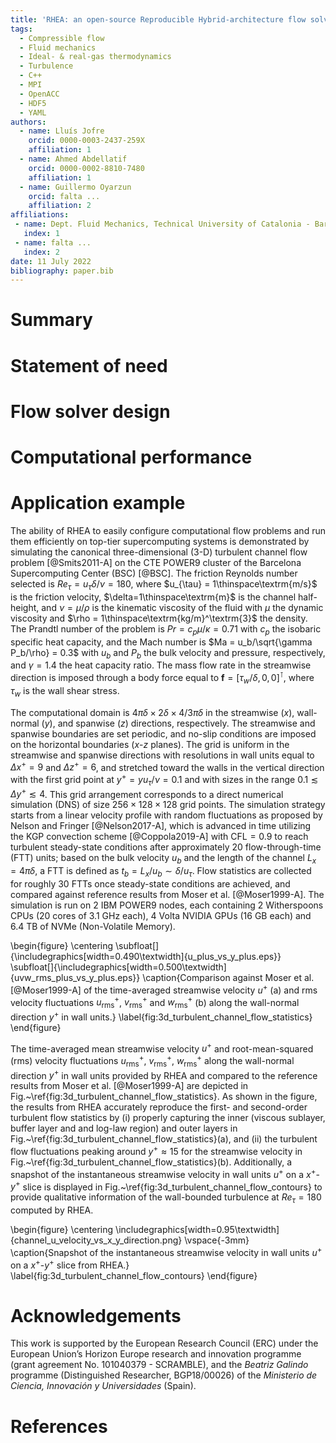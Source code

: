 ```yaml
---
title: 'RHEA: an open-source Reproducible Hybrid-architecture flow solver Engineered for Academia'
tags:
  - Compressible flow
  - Fluid mechanics
  - Ideal- & real-gas thermodynamics
  - Turbulence
  - C++
  - MPI
  - OpenACC
  - HDF5
  - YAML
authors:
  - name: Lluís Jofre
    orcid: 0000-0003-2437-259X
    affiliation: 1
  - name: Ahmed Abdellatif
    orcid: 0000-0002-8810-7480
    affiliation: 1
  - name: Guillermo Oyarzun
    orcid: falta ...
    affiliation: 2
affiliations:
 - name: Dept. Fluid Mechanics, Technical University of Catalonia - BarcelonaTech, Barcelona 08019, Spain
   index: 1
 - name: falta ...
   index: 2
date: 11 July 2022
bibliography: paper.bib
---
```


# Summary

# Statement of need

# Flow solver design

# Computational performance

# Application example
The ability of RHEA to easily configure computational flow problems and run them efficiently on top-tier supercomputing systems is demonstrated by simulating the canonical three-dimensional (3-D) turbulent channel flow problem [@Smits2011-A] on the CTE POWER9 cluster of the Barcelona Supercomputing Center (BSC) [@BSC]. The friction Reynolds number selected is $Re_{\tau} = u_{\tau} \delta / \nu = 180$, where $u_{\tau} = 1\thinspace\textrm{m/s}$ is the friction velocity, $\delta=1\thinspace\textrm{m}$ is the channel half-height, and $\nu = \mu / \rho$ is the kinematic viscosity of the fluid with $\mu$ the dynamic viscosity and $\rho = 1\thinspace\textrm{kg/m}^\textrm{3}$ the density. The Prandtl number of the problem is $Pr = c_p \mu/\kappa = 0.71$ with $c_p$ the isobaric specific heat capacity, and the Mach number is $Ma = u_b/\sqrt{\gamma P_b/\rho} = 0.3$ with $u_{b}$ and $P_b$ the bulk velocity and pressure, respectively, and $\gamma=1.4$ the heat capacity ratio. The mass flow rate in the streamwise direction is imposed through a body force equal to $\textbf{f}=\left[\tau_{w}/\delta,0,0\right]^{\intercal}$, where $\tau_{w}$ is the wall shear stress.

The computational domain is $4 \pi \delta \times 2\delta \times 4/3\pi \delta$ in the streamwise ($x$), wall-normal ($y$), and spanwise ($z$) directions, respectively. The streamwise and spanwise boundaries are set periodic, and no-slip conditions are imposed on the horizontal boundaries ($x$-$z$ planes). The grid is uniform in the streamwise and spanwise directions with resolutions in wall units equal to $\Delta x^{+} = 9$ and $\Delta z^{+} = 6$, and stretched toward the walls in the vertical direction with the first grid point at $y^{+} = y u_{\tau}/\nu =0.1$ and with sizes in the range $0.1 \lesssim \Delta y^{+} \lesssim 4$. This grid arrangement corresponds to a direct numerical simulation (DNS) of size $256 \times 128 \times 128$ grid points. The simulation strategy starts from a linear velocity profile with random fluctuations as proposed by Nelson and Fringer [@Nelson2017-A], which is advanced in time utilizing the KGP convection scheme [@Coppola2019-A] with $\textrm{CFL}=0.9$ to reach turbulent steady-state conditions after approximately $20$ flow-through-time (FTT) units; based on the bulk velocity $u_{b}$ and the length of the channel $L_x = 4\pi\delta$, a FTT is defined as $t_{b} = L_x/u_{b} \sim \delta/u_{\tau}$. Flow statistics are collected for roughly $30$ FTTs once steady-state conditions are achieved, and compared against reference results from Moser et al. [@Moser1999-A]. The simulation is run on 2 IBM POWER9 nodes, each containing 2 Witherspoons CPUs (20 cores of 3.1 GHz each), 4 Volta NVIDIA GPUs (16 GB each) and 6.4 TB of NVMe (Non-Volatile Memory). 

\begin{figure}
 \centering
 \subfloat[]{\includegraphics[width=0.490\textwidth]{u_plus_vs_y_plus.eps}}
 \subfloat[]{\includegraphics[width=0.500\textwidth]{uvw_rms_plus_vs_y_plus.eps}}
 \caption{Comparison against Moser et al. [@Moser1999-A] of the time-averaged streamwise velocity $u^+$ (a) and $\textrm{rms}$ velocity fluctuations $u_{\textrm{rms}}^{+}$, $v_{\textrm{rms}}^{+}$ and $w_{\textrm{rms}}^{+}$ (b) along the wall-normal direction $y^+$ in wall units.}  \label{fig:3d_turbulent_channel_flow_statistics}
\end{figure}

The time-averaged mean streamwise velocity $u^+$ and root-mean-squared ($\textrm{rms}$) velocity fluctuations $u_{\textrm{rms}}^{+}$, $v_{\textrm{rms}}^{+}$, $w_{\textrm{rms}}^{+}$ along the wall-normal direction $y^+$ in wall units provided by RHEA and compared to the reference results from Moser et al. [@Moser1999-A] are depicted in Fig.~\ref{fig:3d_turbulent_channel_flow_statistics}. As shown in the figure, the results from RHEA accurately reproduce the first- and second-order turbulent flow statistics by (i) properly capturing the inner (viscous sublayer, buffer layer and and log-law region) and outer layers in Fig.~\ref{fig:3d_turbulent_channel_flow_statistics}(a), and (ii) the turbulent flow fluctuations peaking around $y^+\approx 15$ for the streamwise velocity in Fig.~\ref{fig:3d_turbulent_channel_flow_statistics}(b). Additionally, a snapshot of the instantaneous streamwise velocity in wall units $u^+$ on a $x^+$-$y^+$ slice is displayed in Fig.~\ref{fig:3d_turbulent_channel_flow_contours} to provide qualitative information of the wall-bounded turbulence at $Re_\tau = 180$ computed by RHEA.

\begin{figure}
 \centering
 \includegraphics[width=0.95\textwidth]{channel_u_velocity_vs_x_y_direction.png}
\vspace{-3mm}
 \caption{Snapshot of the instantaneous streamwise velocity in wall units $u^+$ on a $x^+$-$y^+$ slice from RHEA.}  \label{fig:3d_turbulent_channel_flow_contours}
\end{figure}

# Acknowledgements
This work is supported by the European Research Council (ERC) under the European Union’s Horizon Europe research and innovation programme (grant agreement No. 101040379 - SCRAMBLE), and the *Beatriz Galindo* programme (Distinguished Researcher, BGP18/00026) of the *Ministerio de Ciencia, Innovación y Universidades* (Spain).

# References

